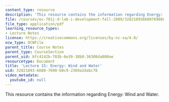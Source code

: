 ```yaml
---
content_type: resource
description: 'This resource contains the information regarding Energy: Wind and Water.'
file: /courses/ec-701j-d-lab-i-development-fall-2009/3282189366807690b0c92369a2dabc78_MITEC_701JF09_lec15_nb.pdf
file_type: application/pdf
learning_resource_types:
- Lecture Notes
license: https://creativecommons.org/licenses/by-nc-sa/4.0/
ocw_type: OCWFile
parent_title: Course Notes
parent_type: CourseSection
parent_uid: bfc4142b-703b-6e39-38b0-36308da800ae
resourcetype: Document
title: 'Lecture 15: Energy: Wind and Water'
uid: 32821893-6680-7690-b0c9-2369a2dabc78
video_metadata:
  youtube_id: null
---
```

This resource contains the information regarding Energy: Wind and Water.